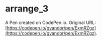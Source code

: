 # arrange_3

A Pen created on CodePen.io. Original URL: [https://codepen.io/gvandor/pen/ExmRZgz](https://codepen.io/gvandor/pen/ExmRZgz).


